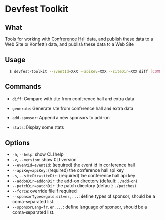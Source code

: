 # Devfest Toolkit

## What

Tools for working with [Confrerence Hall](https://conference-hall.io/) data, and publish these data to a Web Site or Konfetti) data, and publish these data to a Web Site

## Usage

```bash
  $ devfest-toolkit --eventId=XXX --apiKey=XXX --siteDir=XXX diff [COMMAND]
```

## Commands

- `diff`: Compare with site from conference hall and extra data

- `generate`: Generate site from conference hall and extra data

- `add-sponsor`: Append a new sponsors to add-on

- `stats`: Display some stats

## Options

- `-h`, `--help`: show CLI help
- `-v`, `--version`: show CLI version
- `--eventId=eventId`: (required) the event id in conference hall
- `--apiKey=apiKey`: (required) the conference hall api key
- `-s`, `--siteDir=siteDir`: (required) the conference hall api key
- `--addonDir=addonDir`: the add-on directory (default: `./add-on`)
- `--patchDir=patchDir`: the patch directory (default: `./patches`)
- `--force`: override file if required
- `--sponsorTypes=gold,silver,...`: define types of sponsor, should be a coma-separated list.
- `--sponsorLang=fr,en,...`: define language of sponsor, should be a coma-separated list.
